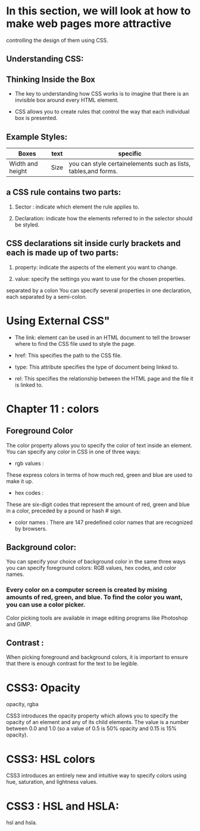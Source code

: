  <h1>In this section, we will look at how to make web pages more attractive</h1>

controlling the design of them using CSS.

## Understanding CSS:
## Thinking Inside the Box

* The key to understanding how CSS works is to imagine that there is an invisible box around
every HTML element.

* CSS allows you to create rules that control the way that each individual box is presented.

## Example Styles:

|  Boxes|   text  |specific| 
| ----- | ------  | ------ |
|   Width and height |  Size  |   you can style certainelements such as lists, tables,and forms.   | 

## a CSS rule contains two parts:
1. Sector :  indicate which element the rule applies to.

2. Declaration: indicate how the elements referred to in the selector should be styled.

## CSS declarations sit inside curly brackets and each is made up of two parts: 

1. property: indicate the aspects of the element you want to change. 

2. value: specify the settings you want to use for the chosen properties.

separated by a colon You can specify several properties in one declaration, each separated by a semi-colon.

# Using External CSS"

* The link: element can be used in an HTML document to tell the browser where to find the CSS file used to style the page.

* href: This specifies the path to the CSS file.

* type: This attribute specifies the type of document being linked to.

* rel: This specifies the relationship between the HTML page and the file it is linked to. 


# Chapter 11 : colors

## Foreground Color


The color property allows you to specify the color of text inside an element. You can specify any
color in CSS in one of three ways:

* rgb values :

These express colors in terms of how much red, green and blue are used to make it up.

* hex codes :

These are six-digit codes that represent the amount of red, green and blue in a color,
preceded by a pound or hash # sign.

* color names :
There are 147 predefined color names that are recognized by browsers.

## Background color:

You can specify your choice of background color in the same three ways you can specify
foreground colors: RGB values, hex codes, and color names.

### Every color on a computer screen is created by mixing amounts of red, green, and blue. To find the color you want, you can use a color picker.

Color picking tools are available in image editing programs like Photoshop and GIMP.

## Contrast :

When picking foreground and background colors, it is important to ensure that there is
enough contrast for the text to be legible.

# CSS3: Opacity
opacity, rgba 

CSS3 introduces the opacity property which allows you to specify the opacity of an element
and any of its child elements. The value is a number between 0.0 and 1.0 (so a value of 0.5
is 50% opacity and 0.15 is 15% opacity).

# CSS3: HSL colors

CSS3 introduces an entirely new and intuitive way to specify colors using hue, saturation,
and lightness values.


# CSS3 : HSL and HSLA:
hsl and hsla.